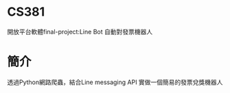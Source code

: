 # CS381

開放平台軟體final-project:Line Bot 自動對發票機器人

# 簡介
透過Python網路爬蟲，結合Line messaging API 實做一個簡易的發票兌獎機器人
